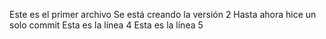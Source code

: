 Este es el primer archivo 
Se está creando la versión 2
Hasta ahora hice un solo commit
Esta es la línea 4
Esta es la línea 5
